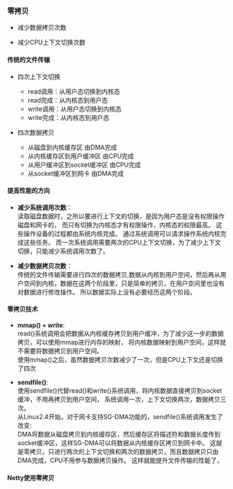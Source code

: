 ### 零拷贝

- 减少数据拷贝次数

- 减少CPU上下文切换次数

#### 传统的文件传输

- 四次上下文切换
    - read调用：从用户态切换到内核态
    - read完成：从内核态到用户态
    - write调用：从用户态切换到内核态
    - write完成：从内核态到用户态

- 四次数据拷贝
    - 从磁盘到内核缓存区 由DMA完成
    - 从内核缓存区到用户缓冲区 由CPU完成
    - 从用户缓冲区到socket缓冲区 由CPU完成
    - 从socket缓冲区到网卡 由DMA完成

#### 提高性能的方向

- **减少系统调用次数**：</br>
  读取磁盘数据时，之所以要进行上下文的切换，是因为用户态是没有权限操作磁盘和网卡的， 而只有切换为内核态才有权限操作，内核态的权限最高。 这些操作设备的过程都由系统内核完成。
  通过系统调用可以请求操作系统内核完成这些任务。 而一次系统调用需要两次的CPU上下文切换，为了减少上下文切换，只能减少系统调用次数了。

- **减少数据拷贝次数**：</br>
  传统的文件传输需要进行四次的数据拷贝,数据从内核到用户空间，然后再从用户空间到内核，数据在这两个阶段里，只是简单的拷贝，在用户空间里也没有对数据进行修改操作。 所以数据实际上没有必要经历这两个阶段。


#### 零拷贝技术

- **mmap() + write**:</br>
  read()系统调用会把数据从内核缓存拷贝到用户缓冲，为了减少这一步的数据拷贝，可以使用mmap进行内存的映射，
  将内核数据映射到用户空间，这样就不需要将数据拷贝到用户空间。<br/>
  使用mmap()之后，虽然数据拷贝次数减少了一次，但是CPU上下文还是切换了四次

- **sendfile()**:</br>
  使用sendfile()代替read()和write()系统调用，将内核数据直接拷贝到socket缓冲，不用再拷贝到用户空间，
  系统调用一次，上下文切换两次，数据拷贝三次。<br/>
  从Linux2.4开始，对于网卡支持SG-DMA功能的，sendfile()系统调用发生了改变:<br/>
  DMA将数据从磁盘拷贝到内核缓存区，然后缓存区将描述符和数据长度传到socket缓冲区，这样SG-DMA可以将数据从内核缓存区拷贝到网卡中。
  这就是零拷贝，只进行两次的上下文切换和两次的数据拷贝，而且数据拷贝只由DMA完成，CPU不用参与数据拷贝操作。
  这样就能提升文件传输的性能了，
  

#### Netty使用零拷贝
  

